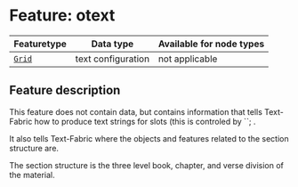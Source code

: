 # Feature: otext

Featuretype | Data type | Available for node types
---  | --- | --- 
[`Grid`](home.md#Grid-features) | text configuration | not applicable

## Feature description

This feature does not contain data, but contains information that tells Text-Fabric how to produce text strings for slots (this is controled by ``; .

It also tells Text-Fabric where the objects and features related to the section structure are.

The section structure is the three level book, chapter, and verse division of the material.
